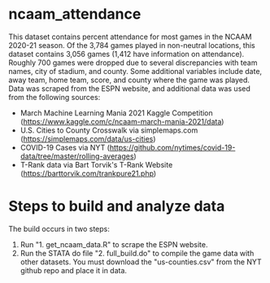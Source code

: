 # ncaam_attendance

This dataset contains percent attendance for most games in the NCAAM 2020-21 season. Of the 3,784 games played in non-neutral locations, this dataset contains 3,056 games (1,412 have information on attendance). Roughly 700 games were dropped due to several discrepancies with team names, city of stadium, and county. Some additional variables include date, away team, home team, score, and county where the game was played. Data was scraped from the ESPN website, and additional data was used from the following sources:
* March Machine Learning Mania 2021 Kaggle Competition (https://www.kaggle.com/c/ncaam-march-mania-2021/data)
* U.S. Cities to County Crosswalk via simplemaps.com (https://simplemaps.com/data/us-cities)
* COVID-19 Cases via NYT (https://github.com/nytimes/covid-19-data/tree/master/rolling-averages)
* T-Rank data via Bart Torvik's T-Rank Website (https://barttorvik.com/trankpure21.php)

# Steps to build and analyze data
The build occurs in two steps:
1. Run "1. get_ncaam_data.R" to scrape the ESPN website.
2. Run the STATA do file "2. full_build.do" to compile the game data with other datasets. You must download the "us-counties.csv" from the NYT github repo and place it in data.
